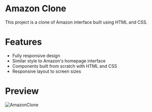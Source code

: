 # Amazon Clone

This project is a clone of Amazon interface built using HTML and CSS.

# Features

- Fully responsive design
- Similar style to Amazon's homepage interface
- Components built from scratch with HTML and CSS
- Responsive layout to screen sizes

# Preview

![AmazonClone](https://github.com/user-attachments/assets/3afbf77f-7f3f-4e5c-85f5-10a35387507a)

